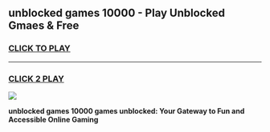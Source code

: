 
## unblocked games 10000 - Play Unblocked Gmaes & Free
<h3>
<a href="https://premium.freeplayer.one?title=unblocked_games_10000&ref=20F">CLICK TO PLAY</a></h3>
<hr>

<h3>
<a href="https://premium.freeplayer.one?title=unblocked_games_10000&ref=20F">CLICK 2 PLAY</a>
  
</h3>

<a href="https://premium.freeplayer.one?title=unblocked_games_10000&ref=20F/"><img src="https://clearcache.store/games.png"></a>


**unblocked games 10000 games unblocked: Your Gateway to Fun and Accessible Online Gaming**
